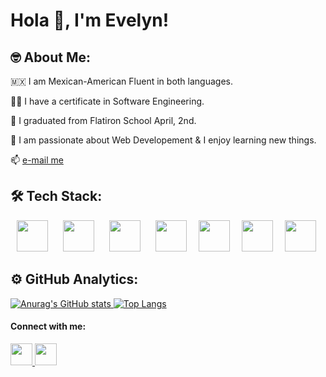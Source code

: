# Hola 👋, I'm Evelyn!

## 🤓 About Me:
🇲🇽 I am Mexican-American Fluent in both languages.

👩‍💻 I have a certificate in Software Engineering.

📜 I graduated from Flatiron School April, 2nd.

🌱 I am passionate about Web Developement & I enjoy learning new things.

📫 [e-mail me](mailto:hernandeze791@gmail.com?subject=[GitHub]%20Hello)

## 🛠️ Tech Stack:
<p float="left">
  <img src="https://cdn.jsdelivr.net/npm/programming-languages-logos/src/javascript/javascript.png" hspace="10" height="50">
  <img src="https://cdn.jsdelivr.net/npm/programming-languages-logos/src/ruby/ruby.png" hspace="10" height="50">
  <img src="https://cdn.jsdelivr.net/npm/programming-languages-logos/src/html/html.png" hspace="10" height="50">
  <img src="https://cdn.freebiesupply.com/logos/large/2x/css3-logo-png-transparent.png" hspace="10" height="50">
  <img src="https://prolevelprogramming.com/wp-content/uploads/2020/02/stickeroid_5bf5475aa0ad1.png" hspace="5" height="50">
  <img src="https://1000logos.net/wp-content/uploads/2020/08/Ruby-on-Rails-Logo.png" hspace="10" height="50">
  <img src="https://upload.wikimedia.org/wikipedia/commons/thumb/a/a7/React-icon.svg/1280px-React-icon.svg.png" hspace="5" height="50">
</p>

## ⚙️ GitHub Analytics:
[![Anurag's GitHub stats](https://github-readme-streak-stats.herokuapp.com/?user=Epic91&theme=radical&hide_border=true)
](https://git.io/streak-stats)
[![Top Langs](https://github-readme-stats.vercel.app/api/top-langs/?username=Epic91&layout=compact&theme=radical&hide_border=true)](https://github.com/Epic91/github-readme-stats)


#### Connect with me:

<a href="https://www.linkedin.com/in/evhernandez7/">
  <img src="https://pngmind.com/wp-content/uploads/2019/08/Linkedin-Logo-Png-Transparent-Background.png" height="35" />
</a>
<a href="https://evher.medium.com/">
  <img src="https://cdn1.iconfinder.com/data/icons/social-media-circle-7/512/Circled_Medium_svg5-512.png" height="35" />
</a>

<!--
**Epic91/Epic91** is a ✨ _special_ ✨ repository because its `README.md` (this file) appears on your GitHub profile.

Here are some ideas to get you started:

- 🔭 I’m currently working on ...
- 🌱 I’m currently learning ...
- 👯 I’m looking to collaborate on ...
- 🤔 I’m looking for help with ...
- 💬 Ask me about ...
- 📫 How to reach me: ...
- 😄 Pronouns: ...
- ⚡ Fun fact: ...
-->
